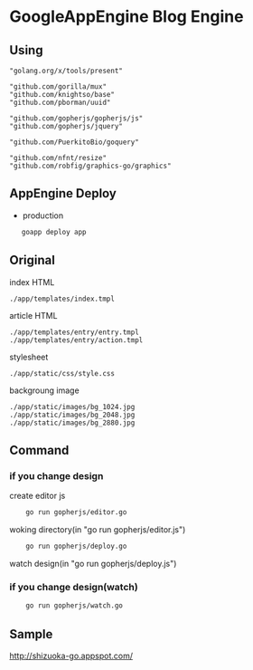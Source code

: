 # GoogleAppEngine Blog Engine


## Using

	"golang.org/x/tools/present"

	"github.com/gorilla/mux"
	"github.com/knightso/base"
	"github.com/pborman/uuid"

	"github.com/gopherjs/gopherjs/js"
	"github.com/gopherjs/jquery"

	"github.com/PuerkitoBio/goquery"

	"github.com/nfnt/resize"
	"github.com/robfig/graphics-go/graphics"


## AppEngine Deploy

- production
```bash
   goapp deploy app
```

## Original

  index HTML

    ./app/templates/index.tmpl

  article HTML

    ./app/templates/entry/entry.tmpl
    ./app/templates/entry/action.tmpl

  stylesheet

    ./app/static/css/style.css

  backgroung image

    ./app/static/images/bg_1024.jpg
    ./app/static/images/bg_2048.jpg
    ./app/static/images/bg_2880.jpg


## Command

### if you change design

create editor js
```bash
    go run gopherjs/editor.go
```

woking directory(in "go run gopherjs/editor.js")
```bash
    go run gopherjs/deploy.go
```

watch design(in "go run gopherjs/deploy.js")
### if you change design(watch)
```bash
    go run gopherjs/watch.go
```





## Sample

http://shizuoka-go.appspot.com/
